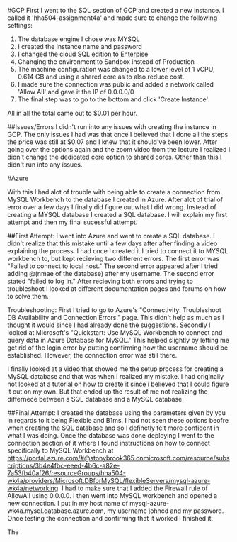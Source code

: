 #GCP
First I went to the SQL section of GCP and created a new instance. I called it 'hha504-assignment4a' and made sure to change the following settings:
1. The database engine I chose was MYSQL
2. I created the instance name and password
3. I changed the cloud SQL edition to Enterpise
4. Changing the environment to Sandbox instead of Production
5. The machine configuration was changed to a lower level of 1 vCPU, 0.614 GB and using a shared core as to also reduce cost.
6. I made sure the connection was public and added a network called 'Allow All' and gave it the IP of 0.0.0.0/0
7. The final step was to go to the bottom and click 'Create Instance'

All in all the total came out to $0.01 per hour. 

##Issues/Errors 
I didn't run into any issues with creating the instance in GCP. The only issues I had was that once I believed that I done all the steps the price was still at $0.07 and I knew that it should've been lower. After going over the options again and the zoom video from the lecture I realized I didn't change the dedicated core option to shared cores. Other than this I didn't run into any issues. 

#Azure

With this I had alot of trouble with being able to create a connection from MySQL Workbench to the database I created in Azure. After alot of trial of error over a few days I finally did figure out what I did wrong. Instead of creating a MYSQL database I created a SQL database. I will explain my first attempt and then my final sucessful attempt.

##First Attempt:
I went into Azure and went to create a SQL database. I didn't realize that this mistake until a few days after after finding a video explaining the process. I had once I created it I tried to connect it to MYSQL workbench to, but kept recieving two different errors. The first error was "Failed to connect to local host." The second error appeared after I tried adding @(nmae of the database) after my username. The second error stated "failed to log in." After recieving both errors and trying to troubleshoot I looked at different documentation pages and forums on how to solve them. 

Troubleshooting:
First I tried to go to Azure's "Connectivity: Troubleshoot DB Availability and Connection Errors." page. This didn't help as much as I thought it would since I had already done the suggestions. 
Secondly I looked at Microsoft's "Quickstart: Use MySQL Workbench to connect and query data in Azure Database for MySQL." This helped slightly by letting me get rid of the login error by putting confirming how the username should be established. However, the connection error was still there. 

I finally looked at a video that showed me the setup process for creating a MySQL database and that was when I realized my mistake. I had originally not looked at a tutorial on how to create it since i believed that I could figure it out on my own. But that ended up the result of me not realizing the differnece between a SQL database and a MySQL database. 

##Final Attempt:
I created the database using the parameters given by you in regards to it being Flexible and B1ms. I had not seen these options beofre when creating the SQL database and so I definetly felt more confident in what I was doing. Once the database was done deploying I went to the connection section of it where I found instructions on how to connect specifically to MySQL Workbench at https://portal.azure.com/#@stonybrook365.onmicrosoft.com/resource/subscriptions/3b4e4fbc-eeed-4b6c-a82e-7a53fb40af26/resourceGroups/hha504-wk4a/providers/Microsoft.DBforMySQL/flexibleServers/mysql-azure-wk4a/networking. I had to make sure that I added the Firewall rule of AllowAll using 0.0.0.0. I then went into MySQL workbench and opened a new connection. I put in my host name of mysql-azure-wk4a.mysql.database.azure.com, my username johncd and my password. Once testing the connection and confirming that it worked I finished it. 

The 